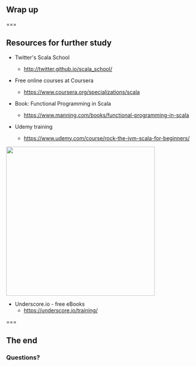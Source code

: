 <!-- .slide: data-background-color="#6a1520" -->
## Wrap up

===
## Resources for further study

* Twitter's Scala School
  * http://twitter.github.io/scala_school/

* Free online courses at Coursera
  * https://www.coursera.org/specializations/scala

* Book: Functional Programming in Scala
  * https://www.manning.com/books/functional-programming-in-scala

* Udemy training
  * https://www.udemy.com/course/rock-the-jvm-scala-for-beginners/

<img src="/scala101/images/underscoretraining.png" class="colRight" style="width:400px;"/>

* Underscore.io - free eBooks
  * https://underscore.io/training/

===
<!-- .slide: data-background-color="#6a1520" -->
## The end
### Questions?
